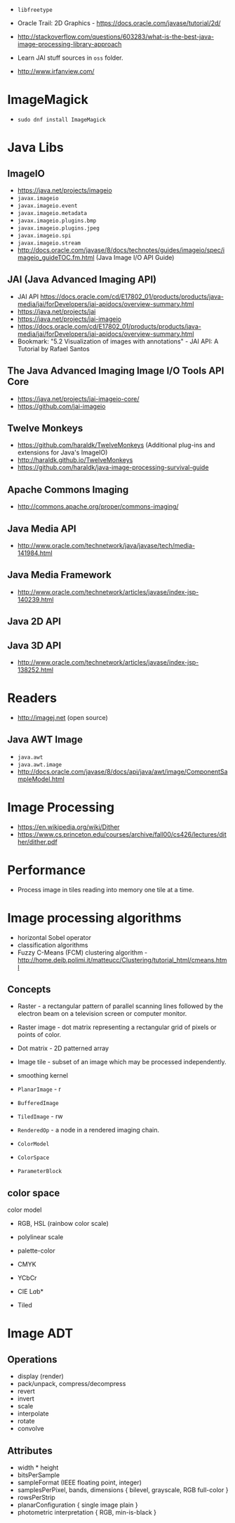 - `libfreetype`
- Oracle Trail: 2D Graphics - https://docs.oracle.com/javase/tutorial/2d/
- http://stackoverflow.com/questions/603283/what-is-the-best-java-image-processing-library-approach
- Learn JAI stuff sources in `oss` folder.

- http://www.irfanview.com/

# ImageMagick
- `sudo dnf install ImageMagick`

# Java Libs
## ImageIO
- https://java.net/projects/imageio
- `javax.imageio`
- `javax.imageio.event`
- `javax.imageio.metadata`
- `javax.imageio.plugins.bmp`
- `javax.imageio.plugins.jpeg`
- `javax.imageio.spi`
- `javax.imageio.stream`
- http://docs.oracle.com/javase/8/docs/technotes/guides/imageio/spec/imageio_guideTOC.fm.html (Java Image I/O API Guide)

## JAI (Java Advanced Imaging API)
- JAI API https://docs.oracle.com/cd/E17802_01/products/products/java-media/jai/forDevelopers/jai-apidocs/overview-summary.html
- https://java.net/projects/jai
- https://java.net/projects/jai-imageio
- https://docs.oracle.com/cd/E17802_01/products/products/java-media/jai/forDevelopers/jai-apidocs/overview-summary.html
- Bookmark: "5.2 Visualization of images with annotations" - JAI API: A Tutorial by Rafael Santos
## The Java Advanced Imaging Image I/O Tools API Core
- https://java.net/projects/jai-imageio-core/
- https://github.com/jai-imageio

## Twelve Monkeys
- https://github.com/haraldk/TwelveMonkeys (Additional plug-ins and extensions for Java's ImageIO)
- http://haraldk.github.io/TwelveMonkeys
- https://github.com/haraldk/java-image-processing-survival-guide

## Apache Commons Imaging
- http://commons.apache.org/proper/commons-imaging/

## Java Media API
- http://www.oracle.com/technetwork/java/javase/tech/media-141984.html

## Java Media Framework
- http://www.oracle.com/technetwork/articles/javase/index-jsp-140239.html

## Java 2D API

## Java 3D API
- http://www.oracle.com/technetwork/articles/javase/index-jsp-138252.html

# Readers
- http://imagej.net (open source)

## Java AWT Image
- `java.awt`
- `java.awt.image`
- http://docs.oracle.com/javase/8/docs/api/java/awt/image/ComponentSampleModel.html

# Image Processing
- https://en.wikipedia.org/wiki/Dither
- https://www.cs.princeton.edu/courses/archive/fall00/cs426/lectures/dither/dither.pdf

# Performance
- Process image in tiles reading into memory one tile at a time.

# Image processing algorithms
- horizontal Sobel operator
- classification algorithms
- Fuzzy C-Means (FCM) clustering algorithm - http://home.deib.polimi.it/matteucc/Clustering/tutorial_html/cmeans.html

## Concepts

- Raster - a rectangular pattern of parallel scanning lines followed by the electron beam on a television screen or computer monitor.
- Raster image - dot matrix representing a rectangular grid of pixels or points of color.
- Dot matrix - 2D patterned array
- Image tile - subset of an image which may be processed independently.
- smoothing kernel

- `PlanarImage` - r
- `BufferedImage`
- `TiledImage` - rw
- `RenderedOp` - a node in a rendered imaging chain.
- `ColorModel`
- `ColorSpace`
- `ParameterBlock`

## color space
color model
- RGB, HSL (rainbow color scale)
- polylinear scale

- palette-color
- CMYK
- YCbCr
- CIE L*a*b*
- Tiled 

# Image ADT
## Operations
- display (render)
- pack/unpack, compress/decompress
- revert
- invert
- scale
- interpolate
- rotate
- convolve

## Attributes
- width * height
- bitsPerSample
- sampleFormat (IEEE floating point, integer)
- samplesPerPixel, bands, dimensions { bilevel, grayscale, RGB full-color }
- rowsPerStrip
- planarConfiguration { single image plain }
- photometric interpretation { RGB, min-is-black }

